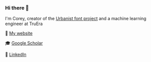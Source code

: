 ### Hi there 👋

I'm Corey, creator of the [Urbanist font project](https://github.com/coreyhu/Urbanist) and a machine learning engineer at TruEra 

🫶 [My website](https://www.coreyhu.com)

🎓 [Google Scholar](https://scholar.google.com/citations?user=hG7Ul-0AAAAJ&hl=en)

🔗 [LinkedIn](https://www.linkedin.com/in/coreyhu)
